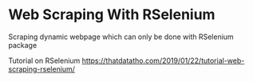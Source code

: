# Web Scraping With RSelenium

Scraping dynamic webpage which can only be done with RSelenium package

Tutorial on RSelenium
https://thatdatatho.com/2019/01/22/tutorial-web-scraping-rselenium/
